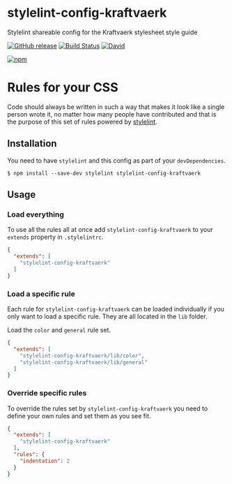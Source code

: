 # stylelint-config-kraftvaerk 
Stylelint shareable config for the Kraftvaerk stylesheet style guide

[![GitHub release](https://img.shields.io/github/release/kraftvaerk/stylelint-config-kraftvaerk.svg?style=flat-square)]() [![Build Status](https://img.shields.io/travis/kraftvaerk/stylelint-config-kraftvaerk/master.svg?style=flat-square)](https://travis-ci.org/kraftvaerk/stylelint-config-kraftvaerk) [![David](https://img.shields.io/david/dev/kraftvaerk/stylelint-config-kraftvaerk.svg?style=flat-square)]()

[![npm](https://nodei.co/npm/stylelint-config-kraftvaerk.svg?downloads=true)](https://nodei.co/npm/stylelint-config-kraftvaerk/)


# Rules for your CSS

Code should always be written in such a way that makes it look like a single person wrote it, no matter how many people have contributed and that is the purpose of this set of rules powered by [stylelint](https://github.com/stylelint/stylelint).

## Installation

You need to have `stylelint` and this config as part of your `devDependencies`.

```
$ npm install --save-dev stylelint stylelint-config-kraftvaerk
```

## Usage

### Load everything

To use all the rules all at once add `stylelint-config-kraftvaerk` to your `extends` property in `.stylelintrc`.

```json
{
  "extends": [
    "stylelint-config-kraftvaerk"
  ]
}
```

### Load a specific rule

Each rule for `stylelint-config-kraftvaerk` can be loaded individually if you only want to load a specific rule. They are all located in the `lib` folder.

Load the `color` and `general` rule set.

```json
{
  "extends": [
    "stylelint-config-kraftvaerk/lib/color",
    "stylelint-config-kraftvaerk/lib/general"
  ]
}
```


### Override specific rules

To override the rules set by `stylelint-config-kraftvaerk` you need to define your own rules and set them as you see fit.

```json
{
  "extends": [
    "stylelint-config-kraftvaerk"
  ],
  "rules": {
    "indentation": 2
  }
}
```

